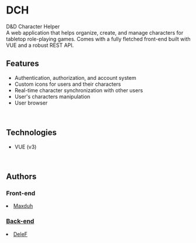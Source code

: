 # DCH
D&D Character Helper
<br> A web application that helps organize, create, and manage characters for tabletop role-playing games. Comes with a fully fletched front-end built with VUE and a robust REST API.
<br> <h2>Features</h2>
<ul dir="auto">
 <li> Authentication, authorization, and account system</li>
 <li> Custom icons for users and their characters</li>
 <li> Real-time character synchronization with other users</li>
 <li> User's characters manipulation</li>
 <li> User browser</li>
 </ul>
<br> <h2>Technologies</h2>
<ul dir="auto">
<li>VUE (v3)
   </li>
 </ul>
<br> <h2>Authors</h2>
   </li>
<h3>Front-end</h3>
   <li><a href="https://github.com/maxduh">Maxduh</a>
   </li>
   <h3><a href="https://github.com/De1eF/DCH"> Back-end</a></h3>
   <li><a href="https://github.com/De1eF">DeleF</a>
   </li>
 </ul>
